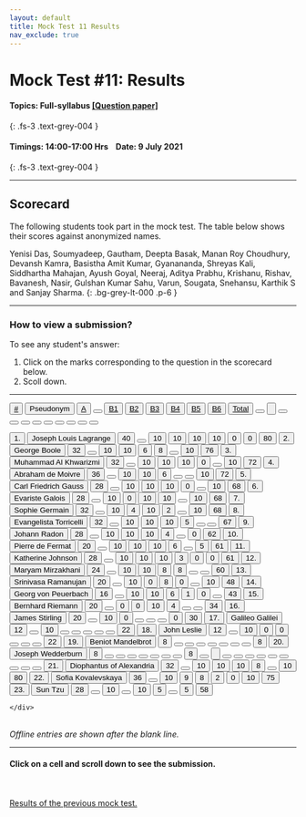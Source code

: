 ```yaml
---
layout: default
title: Mock Test 11 Results
nav_exclude: true
---
```



#  Mock Test #11: Results

#### Topics: Full-syllabus  [[Question paper]](/docs/mock_test/011_jul_9_full)
{: .fs-3 .text-grey-004 }


#### Timings: 14:00-17:00 Hrs &nbsp;&nbsp;  Date: 9 July 2021
{: .fs-3 .text-grey-004 }

---


## Scorecard


The following students took part in the mock test. The table below shows their scores against anonymized names.


Yenisi Das,  Soumyadeep,  Gautham,  Deepta Basak,  Manan Roy Choudhury,
Devansh Kamra,  Basistha Amit Kumar,  Gyanananda,  Shreyas Kali,  Siddhartha Mahajan,
Ayush Goyal,  Neeraj,  Aditya Prabhu,  Krishanu,  Rishav,  Bavanesh,
Nasir,  Gulshan Kumar Sahu,  Varun,  Sougata,  Snehansu,  Karthik S  and Sanjay Sharma.
{: .bg-grey-lt-000 .p-6 }


---

### How to view a submission?

To see any student's answer:

1. Click on the marks corresponding to the question in the scorecard below.
2. Scoll down.


---

  <div class="markpalette">
      <div class="markpalette-keys">

<button class="markbutton white"><u>#</u></button>
<input type="button" class="markbutton white" value="Pseudonym"/>
<button class="markbutton white"><u>A</u></button>
<button class="markbutton white"></button>
<button class="markbutton white"><u>B1</u></button>
<button class="markbutton white"><u>B2</u></button>
<button class="markbutton white"><u>B3</u></button>
<button class="markbutton white"><u>B4</u></button>
<button class="markbutton white"><u>B5</u></button>
<button class="markbutton white"><u>B6</u></button>
<button class="markbutton white"><u>Total</u></button>
<button class="markbutton white"></button>
<input type="button" class="markbutton white" value=""/>
<button class="markbutton white" ></button>
<button class="markbutton white"></button>
<button class="markbutton white"></button>
<button class="markbutton white"></button>
<button class="markbutton white"></button>
<button class="markbutton white"></button>
<button class="markbutton white"></button>
<button class="markbutton white"></button>
<button class="markbutton white"></button>



<button class="markbutton rank">1. </button>
<input type="button" class="markbutton white" value="Joseph Louis Lagrange"/>
<button class="markbutton blank" onclick = "markdisplay('Joseph_Louis_Lagrange/PartA',11)">40</button>
<button class="button white"></button>
<button class="markbutton right" onclick = "markdisplay('Joseph_Louis_Lagrange/B1',11)">10</button>
<button class="markbutton right" onclick = "markdisplay('Joseph_Louis_Lagrange/B2',11)">10</button>
<button class="markbutton right" onclick = "markdisplay('Joseph_Louis_Lagrange/B3',11)">10</button>
<button class="markbutton right" onclick = "markdisplay('Joseph_Louis_Lagrange/B4',11)">10</button>
<button class="markbutton wrong" onclick = "markdisplay('Joseph_Louis_Lagrange/B5',11)">0</button>
<button class="markbutton wrong" onclick = "markdisplay('Joseph_Louis_Lagrange/B6',11)">0</button>
<button class="markbutton total">80</button>
<button class="markbutton rank">2. </button>
<input type="button" class="markbutton white" value="George Boole"/>
<button class="markbutton blank" onclick = "markdisplay('George_Boole/PartA',11)">32</button>
<button class="button white"></button>
<button class="markbutton right" onclick = "markdisplay('George_Boole/B1',11)">10</button>
<button class="markbutton right" onclick = "markdisplay('George_Boole/B2',11)">10</button>
<button class="markbutton right" onclick = "markdisplay('George_Boole/B3',11)">6</button>
<button class="markbutton right" onclick = "markdisplay('George_Boole/B4',11)">8</button>
<button class="button blank"></button>
<button class="markbutton right" onclick = "markdisplay('George_Boole/B6',11)">10</button>
<button class="markbutton total">76</button>
<button class="markbutton rank">3. </button>
<input type="button" class="markbutton white" value="Muhammad Al Khwarizmi"/>
<button class="markbutton blank" onclick = "markdisplay('Muhammad_Al_Khwarizmi/PartA',11)">32</button>
<button class="button white"></button>
<button class="markbutton right" onclick = "markdisplay('Muhammad_Al_Khwarizmi/B1',11)">10</button>
<button class="markbutton right" onclick = "markdisplay('Muhammad_Al_Khwarizmi/B2',11)">10</button>
<button class="markbutton right" onclick = "markdisplay('Muhammad_Al_Khwarizmi/B3',11)">10</button>
<button class="markbutton wrong" onclick = "markdisplay('Muhammad_Al_Khwarizmi/B4',11)">0</button>
<button class="button blank"></button>
<button class="markbutton right" onclick = "markdisplay('Muhammad_Al_Khwarizmi/B6',11)">10</button>
<button class="markbutton total">72</button>
<button class="markbutton rank">4. </button>
<input type="button" class="markbutton white" value="Abraham de Moivre"/>
<button class="markbutton blank" onclick = "markdisplay('Abraham_de_Moivre/PartA',11)">36</button>
<button class="button white"></button>
<button class="markbutton right" onclick = "markdisplay('Abraham_de_Moivre/B1',11)">10</button>
<button class="markbutton right" onclick = "markdisplay('Abraham_de_Moivre/B2',11)">10</button>
<button class="markbutton right" onclick = "markdisplay('Abraham_de_Moivre/B3',11)">6</button>
<button class="button blank"></button>
<button class="button blank"></button>
<button class="markbutton right" onclick = "markdisplay('Abraham_de_Moivre/B6',11)">10</button>
<button class="markbutton total">72</button>
<button class="markbutton rank">5. </button>
<input type="button" class="markbutton white" value="Carl Friedrich Gauss"/>
<button class="markbutton blank" onclick = "markdisplay('Carl_Friedrich_Gauss/PartA',11)">28</button>
<button class="button white"></button>
<button class="markbutton right" onclick = "markdisplay('Carl_Friedrich_Gauss/B1',11)">10</button>
<button class="markbutton right" onclick = "markdisplay('Carl_Friedrich_Gauss/B2',11)">10</button>
<button class="markbutton right" onclick = "markdisplay('Carl_Friedrich_Gauss/B3',11)">10</button>
<button class="markbutton wrong" onclick = "markdisplay('Carl_Friedrich_Gauss/B4',11)">0</button>
<button class="button blank"></button>
<button class="markbutton right" onclick = "markdisplay('Carl_Friedrich_Gauss/B6',11)">10</button>
<button class="markbutton total">68</button>
<button class="markbutton rank">6. </button>
<input type="button" class="markbutton white" value="Evariste Galois"/>
<button class="markbutton blank" onclick = "markdisplay('Evariste_Galois/PartA',11)">28</button>
<button class="button white"></button>
<button class="markbutton right" onclick = "markdisplay('Evariste_Galois/B1',11)">10</button>
<button class="markbutton wrong" onclick = "markdisplay('Evariste_Galois/B2',11)">0</button>
<button class="markbutton right" onclick = "markdisplay('Evariste_Galois/B3',11)">10</button>
<button class="markbutton right" onclick = "markdisplay('Evariste_Galois/B4',11)">10</button>
<button class="button blank"></button>
<button class="markbutton right" onclick = "markdisplay('Evariste_Galois/B6',11)">10</button>
<button class="markbutton total">68</button>
<button class="markbutton rank">7. </button>
<input type="button" class="markbutton white" value="Sophie Germain"/>
<button class="markbutton blank" onclick = "markdisplay('Sophie_Germain/PartA',11)">32</button>
<button class="button white"></button>
<button class="markbutton right" onclick = "markdisplay('Sophie_Germain/B1',11)">10</button>
<button class="markbutton right" onclick = "markdisplay('Sophie_Germain/B2',11)">4</button>
<button class="markbutton right" onclick = "markdisplay('Sophie_Germain/B3',11)">10</button>
<button class="markbutton wrong" onclick = "markdisplay('Sophie_Germain/B4',11)">2</button>
<button class="button blank"></button>
<button class="markbutton right" onclick = "markdisplay('Sophie_Germain/B6',11)">10</button>
<button class="markbutton total">68</button>
<button class="markbutton rank">8. </button>
<input type="button" class="markbutton white" value="Evangelista Torricelli"/>
<button class="markbutton blank" onclick = "markdisplay('Evangelista_Torricelli/PartA',11)">32</button>
<button class="button white"></button>
<button class="markbutton right" onclick = "markdisplay('Evangelista_Torricelli/B1',11)">10</button>
<button class="markbutton right" onclick = "markdisplay('Evangelista_Torricelli/B2',11)">10</button>
<button class="markbutton right" onclick = "markdisplay('Evangelista_Torricelli/B3',11)">10</button>
<button class="markbutton right" onclick = "markdisplay('Evangelista_Torricelli/B4',11)">5</button>
<button class="button blank"></button>
<button class="button blank"></button>
<button class="markbutton total">67</button>
<button class="markbutton rank">9. </button>
<input type="button" class="markbutton white" value="Johann Radon"/>
<button class="markbutton blank" onclick = "markdisplay('Johann_Radon/PartA',11)">28</button>
<button class="button white"></button>
<button class="markbutton right" onclick = "markdisplay('Johann_Radon/B1',11)">10</button>
<button class="markbutton right" onclick = "markdisplay('Johann_Radon/B2',11)">10</button>
<button class="markbutton right" onclick = "markdisplay('Johann_Radon/B3',11)">10</button>
<button class="markbutton right" onclick = "markdisplay('Johann_Radon/B4',11)">4</button>
<button class="button blank"></button>
<button class="markbutton wrong" onclick = "markdisplay('Johann_Radon/B6',11)">0</button>
<button class="markbutton total">62</button>
<button class="markbutton rank">10. </button>
<input type="button" class="markbutton white" value="Pierre de Fermat"/>
<button class="markbutton blank" onclick = "markdisplay('Pierre_de_Fermat/PartA',11)">20</button>
<button class="button white"></button>
<button class="markbutton right" onclick = "markdisplay('Pierre_de_Fermat/B1',11)">10</button>
<button class="markbutton right" onclick = "markdisplay('Pierre_de_Fermat/B2',11)">10</button>
<button class="markbutton right" onclick = "markdisplay('Pierre_de_Fermat/B3',11)">10</button>
<button class="markbutton right" onclick = "markdisplay('Pierre_de_Fermat/B4',11)">6</button>
<button class="button blank"></button>
<button class="markbutton right" onclick = "markdisplay('Pierre_de_Fermat/B6',11)">5</button>
<button class="markbutton total">61</button>
<button class="markbutton rank">11. </button>
<input type="button" class="markbutton white" value="Katherine Johnson"/>
<button class="markbutton blank" onclick = "markdisplay('Katherine_Johnson/PartA',11)">28</button>
<button class="button white"></button>
<button class="markbutton right" onclick = "markdisplay('Katherine_Johnson/B1',11)">10</button>
<button class="markbutton right" onclick = "markdisplay('Katherine_Johnson/B2',11)">10</button>
<button class="markbutton right" onclick = "markdisplay('Katherine_Johnson/B3',11)">10</button>
<button class="markbutton wrong" onclick = "markdisplay('Katherine_Johnson/B4',11)">3</button>
<button class="markbutton wrong" onclick = "markdisplay('Katherine_Johnson/B5',11)">0</button>
<button class="markbutton wrong" onclick = "markdisplay('Katherine_Johnson/B6',11)">0</button>
<button class="markbutton total">61</button>
<button class="markbutton rank">12. </button>
<input type="button" class="markbutton white" value="Maryam Mirzakhani"/>
<button class="markbutton blank" onclick = "markdisplay('Maryam_Mirzakhani/PartA',11)">24</button>
<button class="button white"></button>
<button class="markbutton right" onclick = "markdisplay('Maryam_Mirzakhani/B1',11)">10</button>
<button class="markbutton right" onclick = "markdisplay('Maryam_Mirzakhani/B2',11)">10</button>
<button class="markbutton right" onclick = "markdisplay('Maryam_Mirzakhani/B3',11)">8</button>
<button class="markbutton right" onclick = "markdisplay('Maryam_Mirzakhani/B4',11)">8</button>
<button class="button blank"></button>
<button class="button blank"></button>
<button class="markbutton total">60</button>
<button class="markbutton rank">13. </button>
<input type="button" class="markbutton white" value="Srinivasa Ramanujan"/>
<button class="markbutton blank" onclick = "markdisplay('Srinivasa_Ramanujan/PartA',11)">20</button>
<button class="button white"></button>
<button class="markbutton right" onclick = "markdisplay('Srinivasa_Ramanujan/B1',11)">10</button>
<button class="markbutton wrong" onclick = "markdisplay('Srinivasa_Ramanujan/B2',11)">0</button>
<button class="markbutton right" onclick = "markdisplay('Srinivasa_Ramanujan/B3',11)">8</button>
<button class="markbutton wrong" onclick = "markdisplay('Srinivasa_Ramanujan/B4',11)">0</button>
<button class="button blank"></button>
<button class="markbutton right" onclick = "markdisplay('Srinivasa_Ramanujan/B6',11)">10</button>
<button class="markbutton total">48</button>
<button class="markbutton rank">14. </button>
<input type="button" class="markbutton white" value="Georg von Peuerbach"/>
<button class="markbutton blank" onclick = "markdisplay('Georg_von_Peuerbach/PartA',11)">16</button>
<button class="button white"></button>
<button class="markbutton right" onclick = "markdisplay('Georg_von_Peuerbach/B1',11)">10</button>
<button class="markbutton right" onclick = "markdisplay('Georg_von_Peuerbach/B2',11)">10</button>
<button class="markbutton right" onclick = "markdisplay('Georg_von_Peuerbach/B3',11)">6</button>
<button class="markbutton wrong" onclick = "markdisplay('Georg_von_Peuerbach/B4',11)">1</button>
<button class="markbutton wrong" onclick = "markdisplay('Georg_von_Peuerbach/B5',11)">0</button>
<button class="button blank"></button>
<button class="markbutton total">43</button>
<button class="markbutton rank">15. </button>
<input type="button" class="markbutton white" value="Bernhard Riemann"/>
<button class="markbutton blank" onclick = "markdisplay('Bernhard_Riemann/PartA',11)">20</button>
<button class="button white"></button>
<button class="markbutton wrong" onclick = "markdisplay('Bernhard_Riemann/B1',11)">0</button>
<button class="markbutton wrong" onclick = "markdisplay('Bernhard_Riemann/B2',11)">0</button>
<button class="markbutton right" onclick = "markdisplay('Bernhard_Riemann/B3',11)">10</button>
<button class="markbutton right" onclick = "markdisplay('Bernhard_Riemann/B4',11)">4</button>
<button class="button blank"></button>
<button class="button blank"></button>
<button class="markbutton total">34</button>
<button class="markbutton rank">16. </button>
<input type="button" class="markbutton white" value="James Stirling"/>
<button class="markbutton blank" onclick = "markdisplay('James_Stirling/PartA',11)">20</button>
<button class="button white"></button>
<button class="markbutton right" onclick = "markdisplay('James_Stirling/B1',11)">10</button>
<button class="markbutton wrong" onclick = "markdisplay('James_Stirling/B2',11)">0</button>
<button class="button blank"></button>
<button class="button blank"></button>
<button class="button blank"></button>
<button class="markbutton wrong" onclick = "markdisplay('James_Stirling/B6',11)">0</button>
<button class="markbutton total">30</button>
<button class="markbutton rank">17. </button>
<input type="button" class="markbutton white" value="Galileo Galilei"/>
<button class="markbutton blank" onclick = "markdisplay('Galileo_Galilei/PartA',11)">12</button>
<button class="button white"></button>
<button class="markbutton right" onclick = "markdisplay('Galileo_Galilei/B1',11)">10</button>
<button class="button blank"></button>
<button class="button blank"></button>
<button class="button blank"></button>
<button class="button blank"></button>
<button class="button blank"></button>
<button class="markbutton total">22</button>
<button class="markbutton rank">18. </button>
<input type="button" class="markbutton white" value="John Leslie"/>
<button class="markbutton blank" onclick = "markdisplay('John_Leslie/PartA',11)">12</button>
<button class="button white"></button>
<button class="markbutton right" onclick = "markdisplay('John_Leslie/B1',11)">10</button>
<button class="markbutton wrong" onclick = "markdisplay('John_Leslie/B2',11)">0</button>
<button class="markbutton wrong" onclick = "markdisplay('John_Leslie/B3',11)">0</button>
<button class="button blank"></button>
<button class="button blank"></button>
<button class="button blank"></button>
<button class="markbutton total">22</button>
<button class="markbutton rank">19. </button>
<input type="button" class="markbutton white" value="Beniot Mandelbrot"/>
<button class="markbutton blank" onclick = "markdisplay('Beniot_Mandelbrot/PartA',11)">8</button>
<button class="button white"></button>
<button class="button blank"></button>
<button class="button blank"></button>
<button class="button blank"></button>
<button class="button blank"></button>
<button class="button blank"></button>
<button class="button blank"></button>
<button class="markbutton total">8</button>
<button class="markbutton rank">20. </button>
<input type="button" class="markbutton white" value="Joseph Wedderburn"/>
<button class="markbutton blank" onclick = "markdisplay('Joseph_Wedderburn/PartA',11)">8</button>
<button class="button white"></button>
<button class="button blank"></button>
<button class="button blank"></button>
<button class="button blank"></button>
<button class="button blank"></button>
<button class="button blank"></button>
<button class="button blank"></button>
<button class="markbutton total">8</button>
<button class="markbutton white"></button>
<input type="button" class="markbutton white" value=""/>
<button class="markbutton white"></button>
<button class="markbutton white"></button>
<button class="markbutton white"></button>
<button class="markbutton white"></button>
<button class="markbutton white"></button>
<button class="markbutton white"></button>
<button class="markbutton white"></button>
<button class="markbutton white"></button>
<button class="markbutton white"></button>
<button class="markbutton rank">21. </button>
<input type="button" class="markbutton white" value="Diophantus of Alexandria"/>
<button class="markbutton blank" onclick = "markdisplay('Diophantus_of_Alexandria/PartA',11)">32</button>
<button class="button white"></button>
<button class="markbutton right" onclick = "markdisplay('Diophantus_of_Alexandria/B1',11)">10</button>
<button class="markbutton right" onclick = "markdisplay('Diophantus_of_Alexandria/B2',11)">10</button>
<button class="markbutton right" onclick = "markdisplay('Diophantus_of_Alexandria/B3',11)">10</button>
<button class="markbutton right" onclick = "markdisplay('Diophantus_of_Alexandria/B4',11)">8</button>
<button class="button blank"></button>
<button class="markbutton right" onclick = "markdisplay('Diophantus_of_Alexandria/B6',11)">10</button>
<button class="markbutton total">80</button>
<button class="markbutton rank">22. </button>
<input type="button" class="markbutton white" value="Sofia Kovalevskaya"/>
<button class="markbutton blank" onclick = "markdisplay('Sofia_Kovalevskaya/PartA',11)">36</button>
<button class="button white"></button>
<button class="markbutton right" onclick = "markdisplay('Sofia_Kovalevskaya/B1',11)">10</button>
<button class="markbutton right" onclick = "markdisplay('Sofia_Kovalevskaya/B2',11)">9</button>
<button class="markbutton right" onclick = "markdisplay('Sofia_Kovalevskaya/B3',11)">8</button>
<button class="markbutton wrong" onclick = "markdisplay('Sofia_Kovalevskaya/B4',11)">2</button>
<button class="markbutton wrong" onclick = "markdisplay('Sofia_Kovalevskaya/B5',11)">0</button>
<button class="markbutton right" onclick = "markdisplay('Sofia_Kovalevskaya/B6',11)">10</button>
<button class="markbutton total">75</button>
<button class="markbutton rank">23. </button>
<input type="button" class="markbutton white" value="Sun Tzu"/>
<button class="markbutton blank" onclick = "markdisplay('Sun_Tzu/PartA',11)">28</button>
<button class="button white"></button>
<button class="markbutton right" onclick = "markdisplay('Sun_Tzu/B1',11)">10</button>
<button class="button blank"></button>
<button class="markbutton right" onclick = "markdisplay('Sun_Tzu/B3',11)">10</button>
<button class="markbutton right" onclick = "markdisplay('Sun_Tzu/B4',11)">5</button>
<button class="button blank"></button>
<button class="markbutton right" onclick = "markdisplay('Sun_Tzu/B6',11)">5</button>
<button class="markbutton total">58</button>



    </div>
</div>

<br>
<i>Offline entries are shown after the blank line.</i>

<hr>

<div style="min-height:2px" id="themarktext">
<h4>Click on a cell and scroll down to see the submission.</h4>
</div>


<br>
<br>
<a href="/docs/mock_test/010_june_18_scorecard">Results of the previous mock test.</a>
<br>



